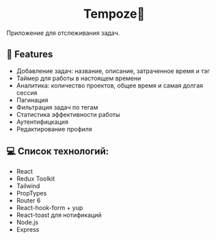 
<h1 align="center" id="title">Tempoze📝</h1>

<p id="description">Приложение для отслеживания задач.</p>
  
  
<h2>🧐 Features</h2>

*   Добавление задач: название, описание, затраченное время и тэг 
*   Таймер для работы в настоящем времени
*   Аналитика: количество проектов, общее время и самая долгая сессия
*   Пагинация 
*   Фильтрация задач по тегам 
*   Статистика эффективности работы
*   Аутентифицкация
*   Редактирование профиля 

  
  
<h2>💻 Список технологий:</h2>

*   React
*   Redux Toolkit
*   Tailwind
*   PropTypes
*   Router 6
*   React-hook-form + yup
*   React-toast для нотификаций
* Node.js
* Express
